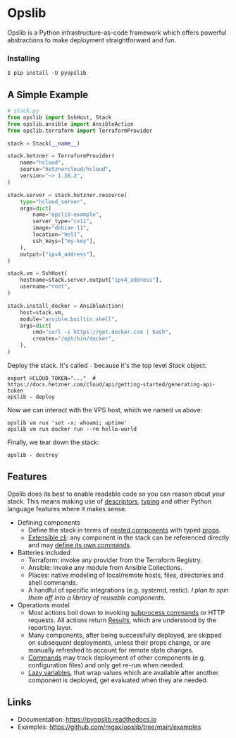 # Opslib

Opslib is a Python infrastructure-as-code framework which offers powerful abstractions to make deployment straightforward and fun.

### Installing

```shell
$ pip install -U pyopslib
```

## A Simple Example

```python
# stack.py
from opslib import SshHost, Stack
from opslib.ansible import AnsibleAction
from opslib.terraform import TerraformProvider

stack = Stack(__name__)

stack.hetzner = TerraformProvider(
    name="hcloud",
    source="hetznercloud/hcloud",
    version="~> 1.38.2",
)

stack.server = stack.hetzner.resource(
    type="hcloud_server",
    args=dict(
        name="opslib-example",
        server_type="cx11",
        image="debian-11",
        location="hel1",
        ssh_keys=["my-key"],
    ),
    output=["ipv4_address"],
)

stack.vm = SshHost(
    hostname=stack.server.output["ipv4_address"],
    username="root",
)

stack.install_docker = AnsibleAction(
    host=stack.vm,
    module="ansible.builtin.shell",
    args=dict(
        cmd="curl -s https://get.docker.com | bash",
        creates="/opt/bin/docker",
    ),
)
```

Deploy the stack. It's called `-` because it's the top level _Stack_ object:

```shell
export HCLOUD_TOKEN="..."  # https://docs.hetzner.com/cloud/api/getting-started/generating-api-token
opslib - deploy
```

Now we can interact with the VPS host, which we named `vm` above:

```shel
opslib vm run 'set -x; whoami; uptime'
opslib vm run docker run --rm hello-world
```

Finally, we tear down the stack:

```shell
opslib - destroy
```

## Features

Opslib does its best to enable readable code so you can reason about your stack. This means making use of [descriptors](https://docs.python.org/3/howto/descriptor.html), [typing](https://docs.python.org/3/library/typing.html) and other Python language features where it makes sense.

* Defining components
    * Define the stack in terms of [nested components](https://pyopslib.readthedocs.io/en/latest/components.html) with typed [props](https://pyopslib.readthedocs.io/en/latest/components.html#props).
    * [Extensible cli](https://pyopslib.readthedocs.io/en/latest/cli.html): any component in the stack can be referenced directly and may [define its own commands](https://pyopslib.readthedocs.io/en/latest/cli.html#defining-custom-commands).
* Batteries included
    * Terraform: invoke any provider from the Terraform Registry.
    * Ansible: invoke any module from Ansible Collections.
    * Places: native modeling of local/remote hosts, files, directories and shell commands.
    * A handful of specific integrations (e.g. systemd, restic). _I plan to spin them off into a library of reusable components._
* Operations model
    * Most actions boil down to invoking [subprocess commands](https://pyopslib.readthedocs.io/en/latest/api.html#opslib.local.run) or HTTP requests. All actions return [Results](https://pyopslib.readthedocs.io/en/latest/api.html#opslib.results.Result), which are understood by the reporting layer.
    * Many components, after being successfully deployed, are skipped on subsequent deployments, unless their props change, or are manually refreshed to account for remote state changes.
    * [Commands](https://pyopslib.readthedocs.io/en/latest/api.html#opslib.places.Command) may track deployment of other components (e.g. configuration files) and only get re-run when needed.
    * [Lazy variables](https://pyopslib.readthedocs.io/en/latest/components.html#lazy-values), that wrap values which are available after another component is deployed, get evaluated when they are needed.

## Links

* Documentation: https://pyopslib.readthedocs.io
* Examples: https://github.com/mgax/opslib/tree/main/examples
